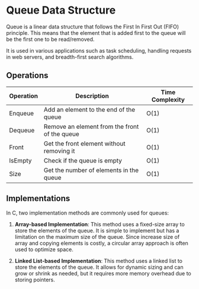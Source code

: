# Queue Data Structure

Queue is a linear data structure that follows the First In First Out (FIFO) principle. This means that the element that is added first to the queue will be the first one to be read/removed. 

It is used in various applications such as task scheduling, handling requests in web servers, and breadth-first search algorithms.

## Operations

| Operation | Description | Time Complexity |
|-----------|-------------|-----------------|
| Enqueue   | Add an element to the end of the queue | O(1) |
| Dequeue   | Remove an element from the front of the queue | O(1) |
| Front      | Get the front element without removing it | O(1) |
| IsEmpty   | Check if the queue is empty | O(1) |
| Size      | Get the number of elements in the queue | O(1) |

## Implementations

In C, two implementation methods are commonly used for queues:

1. **Array-based Implementation**: This method uses a fixed-size array to store the elements of the queue. It is simple to implement but has a limitation on the maximum size of the queue. Since increase size of array and copying elements is costly, a circular array approach is often used to optimize space.

2. **Linked List-based Implementation**: This method uses a linked list to store the elements of the queue. It allows for dynamic sizing and can grow or shrink as needed, but it requires more memory overhead due to storing pointers.






